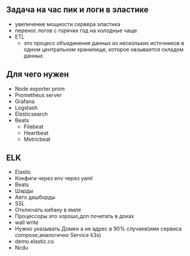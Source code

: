 ## Задача на час пик и логи в эластике
- увеличение мощности сервера эластика
- перенос логов с горячих год на холодные чаще 
- ETL 
	- это процесс объединения данных из нескольких источников в одном центральном хранилище, которое называется складом данных.
## Для чего нужен
- Node exporter prom
- Prometheus server
- Grafana 
- Logstash 
- Elasticsearch
- Beats
	- Filebeat
	- Heartbeat
	- Metricbeat
## **ELK**
- Elastic
- Конфиги через env через yaml
- Beats
- Шарды
- Авто дашборды
- SSL
- Отключать кибану в ямле
- Процессоры это хорошо,доп почитать в доках 
- wall write
- Нужно указывать Домен а не адрес в 90% случаев(имя сервиса compose,аналогично Service k3s)
- demo.elastic.co
- Ncdu